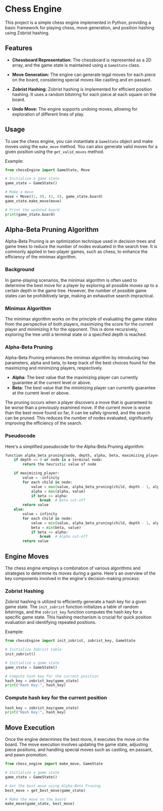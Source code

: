 # Chess Engine

This project is a simple chess engine implemented in Python, providing a basic framework for playing chess, move generation, and position hashing using Zobrist hashing.

## Features

- **Chessboard Representation:** The chessboard is represented as a 2D array, and the game state is maintained using a `GameState` class.

- **Move Generation:** The engine can generate legal moves for each piece on the board, considering special moves like castling and en passant.

- **Zobrist Hashing:** Zobrist hashing is implemented for efficient position hashing. It uses a random bitstring for each piece at each square on the board.

- **Undo Move:** The engine supports undoing moves, allowing for exploration of different lines of play.

## Usage

To use the chess engine, you can instantiate a `GameState` object and make moves using the `make_move` method. You can also generate valid moves for a given position using the `get_valid_moves` method.

Example:

```python
from chessEngine import GameState, Move

# Initialize a game state
game_state = GameState()

# Make a move
move = Move((1, 0), (3, 0), game_state.board)
game_state.make_move(move)

# Print the updated board
print(game_state.board)
```

## Alpha-Beta Pruning Algorithm

Alpha-Beta Pruning is an optimization technique used in decision trees and game trees to reduce the number of nodes evaluated in the search tree. It is commonly applied in two-player games, such as chess, to enhance the efficiency of the minimax algorithm.

### Background

In game-playing scenarios, the minimax algorithm is often used to determine the best move for a player by exploring all possible moves up to a certain depth in the game tree. However, the number of possible game states can be prohibitively large, making an exhaustive search impractical.

### Minimax Algorithm

The minimax algorithm works on the principle of evaluating the game states from the perspective of both players, maximizing the score for the current player and minimizing it for the opponent. This is done recursively, exploring the tree until a terminal state or a specified depth is reached.

### Alpha-Beta Pruning

Alpha-Beta Pruning enhances the minimax algorithm by introducing two parameters, alpha and beta, to keep track of the best choices found for the maximizing and minimizing players, respectively.

- **Alpha**: The best value that the maximizing player can currently guarantee at the current level or above.
- **Beta**: The best value that the minimizing player can currently guarantee at the current level or above.

The pruning occurs when a player discovers a move that is guaranteed to be worse than a previously examined move. If the current move is worse than the best move found so far, it can be safely ignored, and the search can be pruned. This reduces the number of nodes evaluated, significantly improving the efficiency of the search.

### Pseudocode

Here's a simplified pseudocode for the Alpha-Beta Pruning algorithm:

```python
function alpha_beta_pruning(node, depth, alpha, beta, maximizing_player):
    if depth == 0 or node is a terminal node:
        return the heuristic value of node

    if maximizing_player:
        value = -infinity
        for each child in node:
            value = max(value, alpha_beta_pruning(child, depth - 1, alpha, beta, False))
            alpha = max(alpha, value)
            if beta <= alpha:
                break  # Beta cut-off
        return value
    else:
        value = infinity
        for each child in node:
            value = min(value, alpha_beta_pruning(child, depth - 1, alpha, beta, True))
            beta = min(beta, value)
            if beta <= alpha:
                break  # Alpha cut-off
        return value
```

## Engine Moves

The chess engine employs a combination of various algorithms and strategies to determine its moves during a game. Here's an overview of the key components involved in the engine's decision-making process:

### Zobrist Hashing

Zobrist hashing is utilized to efficiently generate a hash key for a given game state. The `init_zobrist` function initializes a table of random bitstrings, and the `zobrist_key` function computes the hash key for a specific game state. This hashing mechanism is crucial for quick position evaluation and identifying repeated positions.

Example:

```python
from chessEngine import init_zobrist, zobrist_key, GameState

# Initialize Zobrist table
init_zobrist()

# Initialize a game state
game_state = GameState()

# Compute hash key for the current position
hash_key = zobrist_key(game_state)
print("Hash Key:", hash_key)
```

### Compute hash key for the current position
```python
hash_key = zobrist_key(game_state)
print("Hash Key:", hash_key)
```

## Move Execution
Once the engine determines the best move, it executes the move on the board. The move execution involves updating the game state, 
adjusting piece positions, and handling special moves such as castling, en passant, and pawn promotion.

```python
from chess_engine import make_move, GameState

# Initialize a game state
game_state = GameState()

# Get the best move using Alpha-Beta Pruning
best_move = get_best_move(game_state)

# Make the move on the board
make_move(game_state, best_move)
```
